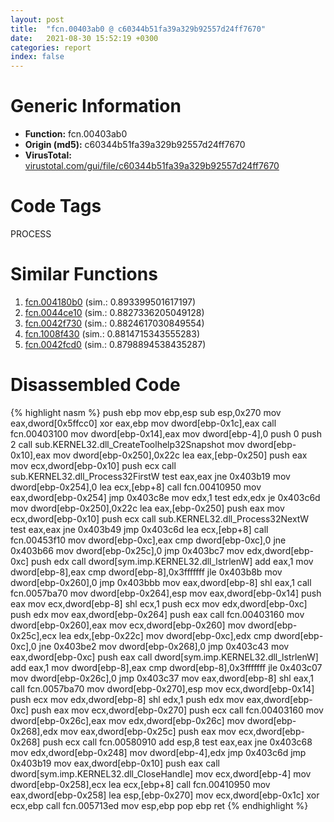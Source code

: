 ```yaml
---
layout: post
title:  "fcn.00403ab0 @ c60344b51fa39a329b92557d24ff7670"
date:   2021-08-30 15:52:19 +0300
categories: report
index: false
---
```


# Generic Information
- **Function:** fcn.00403ab0
- **Origin (md5):** c60344b51fa39a329b92557d24ff7670
- **VirusTotal:** [virustotal.com/gui/file/c60344b51fa39a329b92557d24ff7670][virustotal_ref]

# Code Tags
<span class="tag" id="PROCESS">PROCESS</span>


# Similar Functions

1. [fcn.004180b0][similar_1_ref] (sim.: 0.893399501617197)
2. [fcn.0044ce10][similar_2_ref] (sim.: 0.8827336205049128)
3. [fcn.0042f730][similar_3_ref] (sim.: 0.8824617030849554)
4. [fcn.1008f430][similar_4_ref] (sim.: 0.8814715343555283)
5. [fcn.0042fcd0][similar_5_ref] (sim.: 0.8798894538435287)


# Disassembled Code

{% highlight nasm %}
push ebp
mov ebp,esp
sub esp,0x270
mov eax,dword[0x5ffcc0]
xor eax,ebp
mov dword[ebp-0x1c],eax
call fcn.00403100
mov dword[ebp-0x14],eax
mov dword[ebp-4],0
push 0
push 2
call sub.KERNEL32.dll_CreateToolhelp32Snapshot
mov dword[ebp-0x10],eax
mov dword[ebp-0x250],0x22c
lea eax,[ebp-0x250]
push eax
mov ecx,dword[ebp-0x10]
push ecx
call sub.KERNEL32.dll_Process32FirstW
test eax,eax
jne 0x403b19
mov dword[ebp-0x254],0
lea ecx,[ebp+8]
call fcn.00410950
mov eax,dword[ebp-0x254]
jmp 0x403c8e
mov edx,1
test edx,edx
je 0x403c6d
mov dword[ebp-0x250],0x22c
lea eax,[ebp-0x250]
push eax
mov ecx,dword[ebp-0x10]
push ecx
call sub.KERNEL32.dll_Process32NextW
test eax,eax
jne 0x403b49
jmp 0x403c6d
lea ecx,[ebp+8]
call fcn.00453f10
mov dword[ebp-0xc],eax
cmp dword[ebp-0xc],0
jne 0x403b66
mov dword[ebp-0x25c],0
jmp 0x403bc7
mov edx,dword[ebp-0xc]
push edx
call dword[sym.imp.KERNEL32.dll_lstrlenW]
add eax,1
mov dword[ebp-8],eax
cmp dword[ebp-8],0x3fffffff
jle 0x403b8b
mov dword[ebp-0x260],0
jmp 0x403bbb
mov eax,dword[ebp-8]
shl eax,1
call fcn.0057ba70
mov dword[ebp-0x264],esp
mov eax,dword[ebp-0x14]
push eax
mov ecx,dword[ebp-8]
shl ecx,1
push ecx
mov edx,dword[ebp-0xc]
push edx
mov eax,dword[ebp-0x264]
push eax
call fcn.00403160
mov dword[ebp-0x260],eax
mov ecx,dword[ebp-0x260]
mov dword[ebp-0x25c],ecx
lea edx,[ebp-0x22c]
mov dword[ebp-0xc],edx
cmp dword[ebp-0xc],0
jne 0x403be2
mov dword[ebp-0x268],0
jmp 0x403c43
mov eax,dword[ebp-0xc]
push eax
call dword[sym.imp.KERNEL32.dll_lstrlenW]
add eax,1
mov dword[ebp-8],eax
cmp dword[ebp-8],0x3fffffff
jle 0x403c07
mov dword[ebp-0x26c],0
jmp 0x403c37
mov eax,dword[ebp-8]
shl eax,1
call fcn.0057ba70
mov dword[ebp-0x270],esp
mov ecx,dword[ebp-0x14]
push ecx
mov edx,dword[ebp-8]
shl edx,1
push edx
mov eax,dword[ebp-0xc]
push eax
mov ecx,dword[ebp-0x270]
push ecx
call fcn.00403160
mov dword[ebp-0x26c],eax
mov edx,dword[ebp-0x26c]
mov dword[ebp-0x268],edx
mov eax,dword[ebp-0x25c]
push eax
mov ecx,dword[ebp-0x268]
push ecx
call fcn.00580910
add esp,8
test eax,eax
jne 0x403c68
mov edx,dword[ebp-0x248]
mov dword[ebp-4],edx
jmp 0x403c6d
jmp 0x403b19
mov eax,dword[ebp-0x10]
push eax
call dword[sym.imp.KERNEL32.dll_CloseHandle]
mov ecx,dword[ebp-4]
mov dword[ebp-0x258],ecx
lea ecx,[ebp+8]
call fcn.00410950
mov eax,dword[ebp-0x258]
lea esp,[ebp-0x270]
mov ecx,dword[ebp-0x1c]
xor ecx,ebp
call fcn.005713ed
mov esp,ebp
pop ebp
ret
{% endhighlight %}


[similar_1_ref]: /report/fcn.004180b0@279a61b1e76da49531f1f16fd1102a2d
[similar_2_ref]: /report/fcn.0044ce10@279a61b1e76da49531f1f16fd1102a2d
[similar_3_ref]: /report/fcn.0042f730@46f6c2adf1fd4d1453ed312ca79dd9bf
[similar_4_ref]: /report/fcn.1008f430@a0ac129ff3ea4c0dfa9529c259a9502c
[similar_5_ref]: /report/fcn.0042fcd0@46f6c2adf1fd4d1453ed312ca79dd9bf
[virustotal_ref]: https://www.virustotal.com/gui/file/c60344b51fa39a329b92557d24ff7670